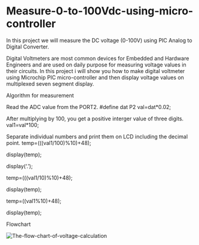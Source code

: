 # Measure-0-to-100Vdc-using-micro-controller
In this project we will measure the DC voltage (0-100V) using PIC Analog to Digital Converter.


Digital Voltmeters are most common devices for Embedded and Hardware Engineers and are used on daily purpose for measuring voltage values in their circuits. In this project i will show you how to make digital voltmeter using Microchip PIC micro-controller and then display voltage values on multiplexed seven segment display.

Algorithm for measurement

Read the ADC value from the PORT2.
#define dat P2
val=dat*0.02;

After multiplying by 100, you get a positive interger value of three digits.
val1=val*100;

Separate individual numbers and print them on LCD including the decimal point.
temp=(((val1/100)%10)+48);

display(temp);

display(‘.’);

temp=(((val1/10)%10)+48);

display(temp);

temp=((val1%10)+48);

display(temp);

Flowchart

![The-flow-chart-of-voltage-calculation](https://user-images.githubusercontent.com/129486990/229060052-6a635361-a07a-4a84-a1bd-2c3bda4906df.png)

